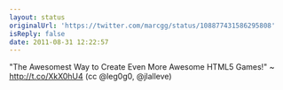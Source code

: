 ```yaml
---
layout: status
originalUrl: 'https://twitter.com/marcgg/status/108877431586295808'
isReply: false
date: 2011-08-31 12:22:57
---
```


"The Awesomest Way to Create Even More Awesome HTML5 Games!" ~ http://t.co/XkX0hU4 (cc @leg0g0, @jlalleve)
